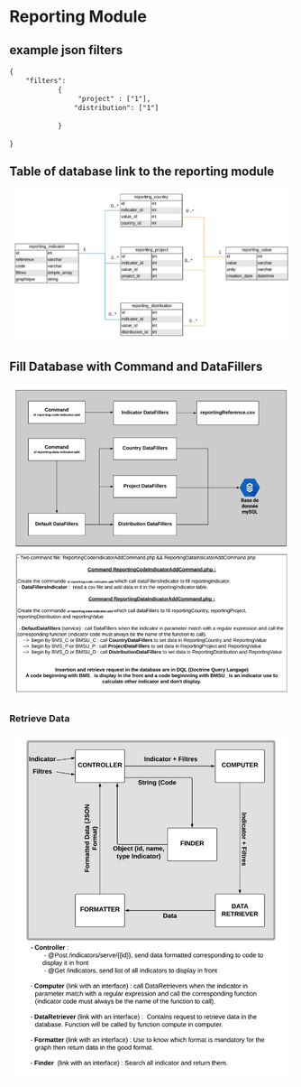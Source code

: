# Reporting Module

## example json filters
```
{
    "filters": 
            {
                 "project" : ["1"],
                "distribution": ["1"]
                 
            }
     
}
```
## Table of database link to the reporting module

![alt text](https://raw.githubusercontent.com/ReliefApplications/bms_api/dev/src/ReportingBundle/Resources/img/BDD.png)

## Fill Database with Command and DataFillers

![alt text](https://raw.githubusercontent.com/ReliefApplications/bms_api/dev/src/ReportingBundle/Resources/img/CommandFillers.png)

### Retrieve Data

![alt text](https://raw.githubusercontent.com/ReliefApplications/bms_api/dev/src/ReportingBundle/Resources/img/BackEndConfiguration.png)



